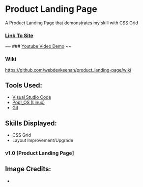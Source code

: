 # Product Landing Page
A Product Landing Page that demonstrates my skill with CSS Grid

### [Link To Site](https://webdevkeenan.github.io/tech_doc/)

~~ ### [Youtube Video Demo]("Placeholder") ~~

### Wiki

https://github.com/webdevkeenan/product_landing-page/wiki 

## Tools Used: 
+ [Visual Studio Code](https://code.visualstudio.com/)
+ [Pop!_OS (Linux)](https://pop.system76.com/)
+ [Git](https://git-scm.com/)


## Skills Displayed: 
+ CSS Grid
+ Layout Improvement/Upgrade



### v1.0 [Product Landing Page]


## Image Credits:
+ 
